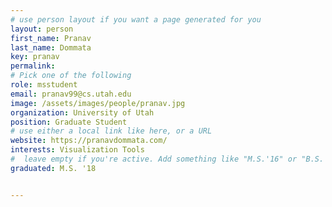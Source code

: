 ```yaml
---
# use person layout if you want a page generated for you
layout: person
first_name: Pranav
last_name: Dommata
key: pranav
permalink: 
# Pick one of the following
role: msstudent
email: pranav99@cs.utah.edu
image: /assets/images/people/pranav.jpg
organization: University of Utah
position: Graduate Student
# use either a local link like here, or a URL
website: https://pranavdommata.com/ 
interests: Visualization Tools
#  leave empty if you're active. Add something like "M.S.'16" or "B.S.'17" if you got a degree while at VDL. Add "N" if you left VDS before you got a degree.
graduated: M.S. '18


---
```

